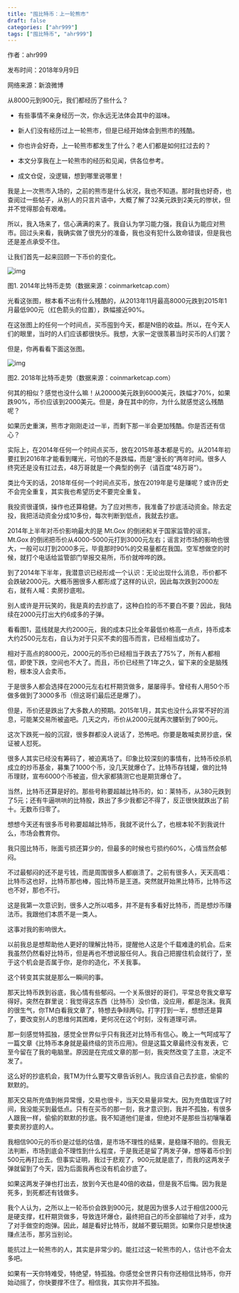 ```yaml
---
title: "囤比特币：上一轮熊市"
draft: false
categories: ["ahr999"]
tags: ["囤比特币", "ahr999"]
---
```


作者：ahr999

发布时间：2018年9月9日

网络来源：新浪微博

从8000元到900元，我们都经历了些什么？

- 有些事情不亲身经历一次，你永远无法体会其中的滋味。

- 新人们没有经历过上一轮熊市，但是已经开始体会到熊市的残酷。

- 你也许会好奇，上一轮熊市都发生了什么？老人们都是如何扛过去的？

- 本文分享我在上一轮熊市的经历和见闻，供各位参考。

- 成文仓促，没逻辑，想到哪里说哪里！

我是上一次熊市入场的，之前的熊市是什么状况，我也不知道。那时我也好奇，也查阅过一些帖子，从别人的只言片语中，大概了解了32美元跌到2美元的惨状，但并不觉得那会有艰难。

所以，我入场来了，信心满满的来了。我自认为学习能力强，我自认为能应对熊市。回过头来看，我确实做了很充分的准备，我也没有犯什么致命错误，但是我也还是差点承受不住。

让我们首先一起来回顾一下币价的变化。

![img](https://suncle-public.oss-cn-shenzhen.aliyuncs.com/uPic/54F118C2-8F86-4048-9D9C-CB43105E0752-1635945564994.jpeg)

图1. 2014年比特币走势（数据来源：coinmarketcap.com）

光看这张图，根本看不出有什么残酷的，从2013年11月最高8000元跌到2015年1月最低900元（红色箭头的位置），跌幅接近90%。

在这张图上的任何一个时间点，买币囤到今天，都是N倍的收益。所以，在今天人们的眼里，当时的人们应该都很快乐。我想，大家一定很羡慕当时买币的人们罢？

但是，你再看看下面这张图。

![img](https://suncle-public.oss-cn-shenzhen.aliyuncs.com/uPic/E43D8B7E-6197-416B-A201-E244A6AF85BD-1635945569989.jpeg)

图2. 2018年比特币走势（数据来源：coinmarketcap.com）

何其的相似？感觉也没什么嘛！从20000美元跌到6000美元，跌幅才70%，如果跌90%，币价应该到2000美元。但是，身在其中的你，为什么就感觉这么残酷呢？

如果历史重演，熊市才刚刚走过一半，而剩下那一半会更加残酷。你是否还有信心？

实际上，在2014年任何一个时间点买币，放在2015年基本都是亏的。从2014年初要扛到2016年才能看到曙光，可怕的不是跌幅，而是“漫长的”两年时间。很多人终究还是没有扛过去，48万哥就是一个典型的例子（请百度“48万哥”）。

类比今天的话，2018年任何一个时间点买币，放在2019年是亏是赚呢？或许历史不会完全重复，其实我也希望历史不要完全重复。

我投资很谨慎，操作也还算稳健。为了应对熊市，我准备了抄底活动资金。除去定投，我把活动资金分成10多份，每次判断到低点，我就去抄底。

2014年上半年对币价影响最大的是 Mt.Gox 的倒闭和关于国家监管的谣言。Mt.Gox 的倒闭把币价从4000-5000元打到3000元左右；谣言对市场的影响也很大，一般可以打到2000多元，毕竟那时90%的交易量都在我国。空军想做空的时候，就打个电话给监管部门举报交易所，币价就哗哗的跌。

到了2014年下半年，我潜意识已经形成一个认识：无论出现什么消息，币价都不会跌破2000元。大概币圈很多人都形成了这样的认识，因此每次跌到2000左右，就有人喊：卖房抄底啦。

别人或许是开玩笑的，我是真的去抄底了，这种白捡的币不要白不要？因此，我陆续在2000元打出大约6成多的子弹。

看看图1，蓝线就是大约2000元，我的成本只比全年最低价格高一点点，持币成本大约2500元左右，自认为对于只买不卖的囤币而言，已经相当成功了。

相对于高点的8000元，2000元的币价已经相当于跌去了75%了，所有人都相信，即使下跌，空间也不大了。而且，币价已经熊了1年之久，留下来的全是脑残粉，根本没人会卖币。

于是很多人都会选择在2000元左右杠杆期货做多，屡屡得手。曾经有人用50个币做多做到了3000多币（但这哥们最后还是爆了）。

但是，币价还是跌出了大多数人的预期。2015年1月，其实也没什么非常不好的消息，可能某交易所被盗吧。几天之内，币价从2000元就再次腰斩到了900元。

这次下跌死一般的沉寂，很多群都没人说话了，恐怖吧。你要是敢喊卖房抄底，保证被人怼死。

很多人其实已经没有筹码了，被迫离场了。印象比较深刻的事情有，比特币绞杀机成立的炒币基金，募集了1000个币，没几天就爆仓了。比特币存钱罐，做的比特币理财，宣布6000个币被盗，但大家都猜测它也是期货爆仓了。

当然，比特币还算是好的。那些号称要超越比特币的，如：莱特币，从380元跌到了5元；还有牛逼哄哄的比特股，跌出了多少我都记不得了，反正很快就跌出了前十。无数币归零了。

想想今天还有很多币号称要超越比特币，我就不说什么了，也根本轮不到我说什么，市场会教育你。

我只囤比特币，账面亏损还算少的，但最多的时候也亏损约60%，心情当然会郁闷。

不过最郁闷的还不是亏钱，而是周围很多人都崩溃了。之前有很多人，天天高唱：比特币这也好，比特币那也棒，囤比特币是王道。突然就开始黑比特币，比特币这也不好，那也不行。

这是我第一次意识到，很多人之所以唱多，并不是有多看好比特币，而是想炒币赚法币。我跟他们本质不是一类人。

这事对我的影响很大。

以前我总是想帮助他人更好的理解比特币，提醒他人这是个千载难逢的机会。后来我虽然仍然看好比特币，但是再也不想说服任何人。我自己把握住机会就行了，至于这个机会是否属于你，是你的造化，不关我事。

这个转变其实就是那么一瞬间的事。

那天比特币跌到谷底，我心情有些郁闷。一个关系很好的哥们，平常总夸我文章写得好。突然在群里说：我觉得这东西（比特币）没价值，没应用，都是泡沫。我真的很生气，你TM白看我文章了，特想去争辩两句。打字打到一半，想想还是算了，要改变别人的思维何其困难，更何况在这个时刻，没有道理可讲。

那一刻感觉特孤独，感觉全世界似乎只有我还对比特币有信心。晚上一气呵成写了一篇文章《比特币本身就是最终级的货币应用》。但是这篇文章最终没有发表，它至今留在了我的电脑里。原因是在完成文章的那一刻，我突然改变了主意，决定不发了。

这么好的抄底机会，我TM为什么要写文章告诉别人。我应该自己去抄底，偷偷的默默的。

那天交易所充值到帐异常慢，交易也很卡，当天交易量非常大。因为充值耽误了时间，我没能买到最低点。只有在买币的那一刻，我才意识到，我并不孤独，有很多人跟我一样，偷偷的默默的抄底。我不知道他们是谁，但绝对不是那些当初嚷嚷着要卖房抄底的人。

我相信900元的币价是过低的估值，是市场不理性的结果，是稳赚不赔的。但我无法判断，市场到底会不理性到什么程度，于是我还是留了两发子弹，想等着币价到500元再打出去。但事实证明，我过于悲观了，900元就是底了，而我的这两发子弹就留到了今天，因为后面我再也没有机会抄底了。

如果这两发子弹也打出去，放到今天也是40倍的收益，但是我不后悔。因为我是死多，到死都还有钱做多。

我个人认为，之所以上一轮币价会跌到900元，就是因为很多人过于相信2000元是硬支撑，杠杆期货做多，导致连环爆仓，最终把自己的币全部输给了对手，成为了对手做空的炮弹。因此，越是看好比特币，就越不要玩期货。如果你只是想快速赚点法币，那另当别论。

能抗过上一轮熊市的人，其实是非常少的。能扛过这一轮熊市的人，估计也不会太多吧。

如果有一天你特难受，特绝望，特孤独。你感觉全世界只有你还相信比特币，你开始动摇了，你快要撑不住了。相信我，其实你并不孤独。
